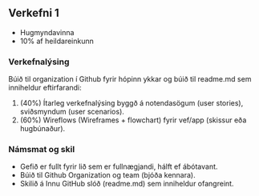 ## Verkefni 1 

- Hugmyndavinna
- 10% af heildareinkunn

### Verkefnalýsing 
Búið til organization í Github fyrir hópinn ykkar og búið til readme.md sem inniheldur eftirfarandi:

1. (40%) Ítarleg verkefnalýsing byggð á notendasögum (user stories), sviðsmyndum (user scenarios). 
1. (60%) Wireflows (Wireframes + flowchart) fyrir vef/app (skissur eða hugbúnaður).

### Námsmat og skil
* Gefið er fullt fyrir lið sem er fullnægjandi, hálft ef ábótavant.
* Búið til Github Organization og team (bjóða kennara).
* Skilið á Innu GitHub slóð (readme.md) sem inniheldur ofangreint.
